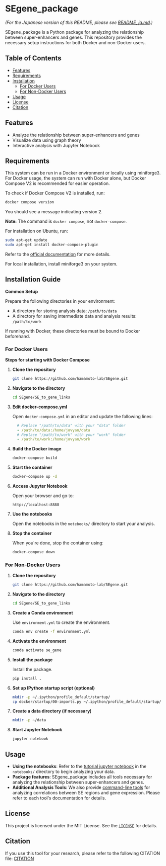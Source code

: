 # SEgene_package

*(For the Japanese version of this README, please see [README_ja.md](https://github.com/hamamoto-lab/SEgene/blob/main/SE_to_gene_links/README_ja.md).)*

SEgene_package is a Python package for analyzing the relationship between super-enhancers and genes. This repository provides the necessary setup instructions for both Docker and non-Docker users.

## Table of Contents

- [Features](#features)
- [Requirements](#requirements)
- [Installation](#installation)
  - [For Docker Users](#for-docker-users)
  - [For Non-Docker Users](#for-non-docker-users)
- [Usage](#usage)
- [License](#license)
- [Citation](#Citation)

## Features

- Analyze the relationship between super-enhancers and genes
- Visualize data using graph theory
- Interactive analysis with Jupyter Notebook

## Requirements

This system can be run in a Docker environment or locally using miniforge3.
For Docker usage, the system can run with Docker alone, but Docker Compose V2 is recommended for easier operation.

To check if Docker Compose V2 is installed, run:

```bash
docker compose version
```

You should see a message indicating version 2.

**Note:** The command is `docker compose`, not `docker-compose`.

For installation on Ubuntu, run:

```bash
sudo apt-get update
sudo apt-get install docker-compose-plugin
```

Refer to the [official documentation](https://docs.docker.com/compose/install/linux/) for more details.

For local installation, install miniforge3 on your system.

## Installation Guide

**Common Setup**

Prepare the following directories in your environment:

- A directory for storing analysis data: `/path/to/data`
- A directory for saving intermediate data and analysis results: `/path/to/work`

If running with Docker, these directories must be bound to Docker beforehand.

### For Docker Users

**Steps for starting with Docker Compose**

1. **Clone the repository**

    ```bash
    git clone https://github.com/hamamoto-lab/SEgene.git
    ```

2. **Navigate to the directory**

    ```bash
    cd SEgene/SE_to_gene_links
    ```

3. **Edit docker-compose.yml**

    Open `docker-compose.yml` in an editor and update the following lines:

    ```yaml
      # Replace "/path/to/data" with your "data" folder
      - /path/to/data:/home/jovyan/data
      # Replace "/path/to/work" with your "work" folder
      - /path/to/work:/home/jovyan/work
    ```

4. **Build the Docker image**

    ```bash
    docker-compose build
    ```

5. **Start the container**

    ```bash
    docker-compose up -d
    ```

6. **Access Jupyter Notebook**

    Open your browser and go to:

    ```
    http://localhost:8888
    ```

7. **Use the notebooks**

    Open the notebooks in the `notebooks/` directory to start your analysis.

8. **Stop the container**

    When you're done, stop the container using:

    ```bash
    docker-compose down
    ```

### For Non-Docker Users

1. **Clone the repository**

    ```bash
    git clone https://github.com/hamamoto-lab/SEgene.git
    ```

2. **Navigate to the directory**

    ```bash
    cd SEgene/SE_to_gene_links
    ```

3. **Create a Conda environment**

    Use `environment.yml` to create the environment.

    ```bash
    conda env create -f environment.yml
    ```

4. **Activate the environment**

    ```bash
    conda activate se_gene
    ```

5. **Install the package**

    Install the package.

    ```bash
    pip install .
    ```

6. **Set up IPython startup script (optional)**

    ```bash
    mkdir -p ~/.ipython/profile_default/startup/
    cp docker/startup/00-imports.py ~/.ipython/profile_default/startup/
    ```

7. **Create a data directory (if necessary)**

    ```bash
    mkdir -p ~/data
    ```

8. **Start Jupyter Notebook**

    ```bash
    jupyter notebook
    ```

## Usage

- **Using the notebooks**: Refer to the [tutorial jupyter notebook](https://github.com/hamamoto-lab/SEgene/blob/main/SE_to_gene_links/notebooks/tutorial_book.ipynb) in the `notebooks/` directory to begin analyzing your data.
- **Package features**: SEgene_package includes all tools necessary for analyzing the relationship between super-enhancers and genes.
- **Additional Analysis Tools**: We also provide [command-line tools](https://github.com/hamamoto-lab/SEgene/tree/main/cli_tools) for analyzing correlations between SE regions and gene expression. Please refer to each tool's documentation for details.

## License

This project is licensed under the MIT License. See the [`LICENSE`](https://github.com/hamamoto-lab/SEgene/blob/main/LICENSE) for details.

## Citation

If you use this tool for your research, please refer to the following CITATION file:
[CITATION](https://github.com/hamamoto-lab/SEgene/blob/main/CITATION)
